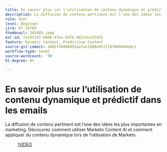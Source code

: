 ```yaml
---
title: En savoir plus sur l’utilisation de contenu dynamique et prédictif dans les emails
description: La diffusion de contenu pertinent est l’une des idées les plus importantes en marketing. Découvrez comment utiliser Marketo Content AI et comment appliquer du contenu dynamique lors de l’utilisation de Marketo.
role: User
level: Beginner
jira: KT-10768
thumbnail: 345485.jpeg
exl-id: fe19fc67-60d0-47ee-9d76-88210ca37415
feature: Dynamic Content, Predictive Content
source-git-commit: a80bf39486992aa7a11988e6517197860b60e6c2
workflow-type: tm+mt
source-wordcount: '76'
ht-degree: 0%

---
```


# En savoir plus sur l’utilisation de contenu dynamique et prédictif dans les emails

La diffusion de contenu pertinent est l’une des idées les plus importantes en marketing. Découvrez comment utiliser Marketo Content AI et comment appliquer du contenu dynamique lors de l’utilisation de Marketo.

>[!VIDEO](https://video.tv.adobe.com/v/345485/?quality=12&learn=on)
